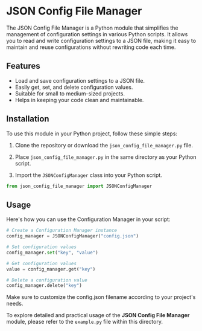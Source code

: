 # JSON Config File Manager

The JSON Config File Manager is a Python module that simplifies the management of configuration settings in various Python scripts. It allows you to read and write configuration settings to a JSON file, making it easy to maintain and reuse configurations without rewriting code each time.

## Features

- Load and save configuration settings to a JSON file.
- Easily get, set, and delete configuration values.
- Suitable for small to medium-sized projects.
- Helps in keeping your code clean and maintainable.

## Installation

To use this module in your Python project, follow these simple steps:

1. Clone the repository or download the `json_config_file_manager.py` file.

2. Place `json_config_file_manager.py` in the same directory as your Python script.

3. Import the `JSONConfigManager` class into your Python script.

```python
from json_config_file_manager import JSONConfigManager
```

## Usage

Here's how you can use the Configuration Manager in your script:

```python
# Create a Configuration Manager instance
config_manager = JSONConfigManager("config.json")

# Set configuration values
config_manager.set("key", "value")

# Get configuration values
value = config_manager.get("key")

# Delete a configuration value
config_manager.delete("key")
```

Make sure to customize the config.json filename according to your project's needs.

To explore detailed and practical usage of the **JSON Config File Manager** module, please refer to the `example.py` file within this directory.
